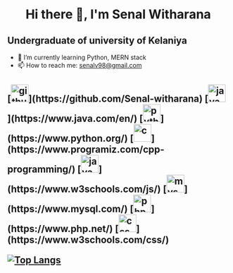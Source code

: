 <h1 style="text-align:center"> Hi there 👋, I'm Senal Witharana </h1>
<h2> Undergraduate of university of Kelaniya </h2>

- 🌱 I’m currently learning Python, MERN stack 
- 📫 How to reach me: senalv98@gmail.com 

<h2 Languages & Tools : </h2> 
[<img src='https://cdn.jsdelivr.net/npm/simple-icons@3.0.1/icons/github.svg' alt='github' height='40'>](https://github.com/Senal-witharana)  [<img src='https://cdn.jsdelivr.net/npm/simple-icons@3.0.1/icons/java.svg' alt='java' height='40'>](https://www.java.com/en/)  [<img src='https://cdn.jsdelivr.net/npm/simple-icons@3.0.1/icons/python.svg' alt='python' height='40'>](https://www.python.org/)  [<img src='https://cdn.jsdelivr.net/npm/simple-icons@3.0.1/icons/c.svg' alt='c' height='40'>](https://www.programiz.com/cpp-programming/)  [<img src='https://cdn.jsdelivr.net/npm/simple-icons@3.0.1/icons/javascript.svg' alt='javascript' height='40'>](https://www.w3schools.com/js/)  [<img src='https://cdn.jsdelivr.net/npm/simple-icons@3.0.1/icons/mysql.svg' alt='mysql' height='40'>](https://www.mysql.com/)  [<img src='https://cdn.jsdelivr.net/npm/simple-icons@3.0.1/icons/php.svg' alt='php' height='40'>](https://www.php.net/)  [<img src='https://cdn.jsdelivr.net/npm/simple-icons@3.0.1/icons/css3.svg' alt='css3' height='40'>](https://www.w3schools.com/css/)  

[![Top Langs](https://github-readme-stats.vercel.app/api/top-langs/?username=Senal-witharana)](https://github.com/anuraghazra/github-readme-stats)

